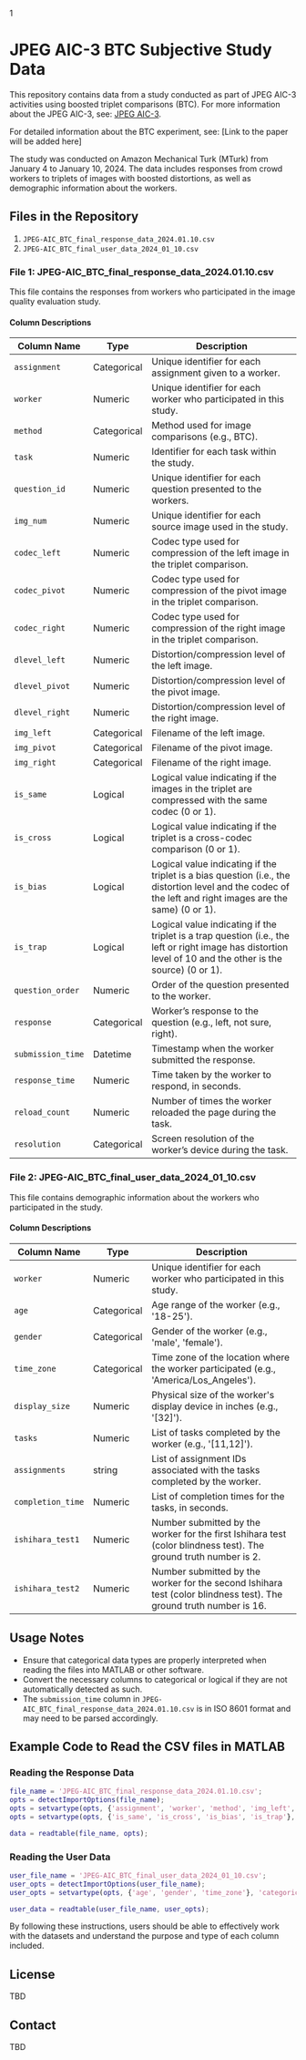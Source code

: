 1

# JPEG AIC-3 BTC Subjective Study Data

This repository contains data from a study conducted as part of JPEG AIC-3 activities using boosted triplet comparisons (BTC). For more information about the JPEG AIC-3, see: [JPEG AIC-3](https://jpeg.org/aic/index.html).

For detailed information about the BTC experiment, see: [Link to the paper will be added here]

The study was conducted on Amazon Mechanical Turk (MTurk) from January 4 to January 10, 2024. The data includes responses from crowd workers to triplets of images with boosted distortions, as well as demographic information about the workers.

## Files in the Repository

1. `JPEG-AIC_BTC_final_response_data_2024.01.10.csv`
2. `JPEG-AIC_BTC_final_user_data_2024_01_10.csv`

### File 1: JPEG-AIC_BTC_final_response_data_2024.01.10.csv

This file contains the responses from workers who participated in the image quality evaluation study.

#### Column Descriptions

| Column Name       | Type        | Description                                                                                                                      |
|-------------------|-------------|-------------------------------------------------------------------------------------------------------------------------------------------------------------|
| `assignment`      | Categorical | Unique identifier for each assignment given to a worker.                                                                                                    |
| `worker`          | Numeric     | Unique identifier for each worker who participated in this study.                                                                                           |
| `method`          | Categorical | Method used for image comparisons (e.g., BTC).                                                                                                              |
| `task`            | Numeric     | Identifier for each task within the study.                                                                                                                  |
| `question_id`     | Numeric     | Unique identifier for each question presented to the workers.                                                                                               |
| `img_num`         | Numeric     | Unique identifier for each source image used in the study.                                                                                                  |
| `codec_left`      | Numeric     | Codec type used for compression of the left image in the triplet comparison.                                                                                |
| `codec_pivot`     | Numeric     | Codec type used for compression of the pivot image in the triplet comparison.                                                                               |
| `codec_right`     | Numeric     | Codec type used for compression of the right image in the triplet comparison.                                                                               |
| `dlevel_left`     | Numeric     | Distortion/compression level of the left image.                                                                                                             |
| `dlevel_pivot`    | Numeric     | Distortion/compression level of the pivot image.                                                                                                            |
| `dlevel_right`    | Numeric     | Distortion/compression level of the right image.                                                                                                            |
| `img_left`        | Categorical | Filename of the left image.                                                                                                                                 |
| `img_pivot`       | Categorical | Filename of the pivot image.                                                                                                                                |
| `img_right`       | Categorical | Filename of the right image.                                                                                                                                |
| `is_same`         | Logical     | Logical value indicating if the images in the triplet are compressed with the same codec (0 or 1).                                                          |
| `is_cross`        | Logical     | Logical value indicating if the triplet is a cross-codec comparison (0 or 1).                                                                               |
| `is_bias`         | Logical     | Logical value indicating if the triplet is a bias question (i.e., the distortion level and the codec of the left and right images are the same) (0 or 1).   |
| `is_trap`         | Logical     | Logical value indicating if the triplet is a trap question (i.e., the left or right image has distortion level of 10 and the other is the source) (0 or 1). |
| `question_order`  | Numeric     | Order of the question presented to the worker.                                                                                                              |
| `response`        | Categorical | Worker’s response to the question (e.g., left, not sure, right).                                                                                            |
| `submission_time` | Datetime    | Timestamp when the worker submitted the response.                                                                                                           |
| `response_time`   | Numeric     | Time taken by the worker to respond, in seconds.                                                                                                            |
| `reload_count`    | Numeric     | Number of times the worker reloaded the page during the task.                                                                                               |
| `resolution`      | Categorical | Screen resolution of the worker’s device during the task.                                                                                                   |

### File 2: JPEG-AIC_BTC_final_user_data_2024_01_10.csv

This file contains demographic information about the workers who participated in the study.

#### Column Descriptions

| Column Name      | Type        | Description                                                                                                          |
|------------------|-------------|----------------------------------------------------------------------------------------------------------------------|
| `worker`         | Numeric     | Unique identifier for each worker who participated in this study.                                                    |
| `age`            | Categorical | Age range of the worker (e.g., '18-25').                                                                             |
| `gender`         | Categorical | Gender of the worker (e.g., 'male', 'female').                                                                       |
| `time_zone`      | Categorical | Time zone of the location where the worker participated (e.g., 'America/Los_Angeles').                               |
| `display_size`   | Numeric     | Physical size of the worker's display device in inches (e.g., '[32]').                                               |
| `tasks`          | Numeric     | List of tasks completed by the worker (e.g., '[11,12]').                                                             |
| `assignments`    | string      | List of assignment IDs associated with the tasks completed by the worker.                                            |
| `completion_time`| Numeric     | List of completion times for the tasks, in seconds.                                                                  |
| `ishihara_test1` | Numeric     | Number submitted by the worker for the first Ishihara test (color blindness test). The ground truth number is 2.     |
| `ishihara_test2` | Numeric     | Number submitted by the worker for the second Ishihara test (color blindness test). The ground truth number is 16.   |

## Usage Notes

- Ensure that categorical data types are properly interpreted when reading the files into MATLAB or other software.
- Convert the necessary columns to categorical or logical if they are not automatically detected as such.
- The `submission_time` column in `JPEG-AIC_BTC_final_response_data_2024.01.10.csv` is in ISO 8601 format and may need to be parsed accordingly.

## Example Code to Read the CSV files in MATLAB

### Reading the Response Data

```matlab
file_name = 'JPEG-AIC_BTC_final_response_data_2024.01.10.csv';
opts = detectImportOptions(file_name);
opts = setvartype(opts, {'assignment', 'worker', 'method', 'img_left', 'img_pivot', 'img_right', 'response', 'resolution'}, 'categorical');
opts = setvartype(opts, {'is_same', 'is_cross', 'is_bias', 'is_trap'}, 'logical');

data = readtable(file_name, opts);
```

### Reading the User Data

```matlab
user_file_name = 'JPEG-AIC_BTC_final_user_data_2024_01_10.csv';
user_opts = detectImportOptions(user_file_name);
user_opts = setvartype(opts, {'age', 'gender', 'time_zone'}, 'categorical');

user_data = readtable(user_file_name, user_opts);
```

By following these instructions, users should be able to effectively work with the datasets and understand the purpose and type of each column included.

## License

TBD

## Contact

TBD
